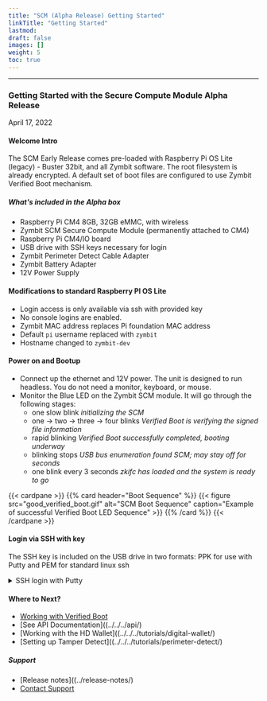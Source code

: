 ```yaml
---
title: "SCM (Alpha Release) Getting Started"
linkTitle: "Getting Started"
lastmod:
draft: false
images: []
weight: 5
toc: true
---
```


-----
### **Getting Started with the Secure Compute Module Alpha Release**
April 17, 2022

#### Welcome Intro

The SCM Early Release comes pre-loaded with Raspberry Pi OS Lite (legacy) - Buster 32bit, and all Zymbit software. The root filesystem is already encrypted. A default set of boot files are configured to use Zymbit Verified Boot mechanism.

##### What's included in the Alpha box

 * Raspberry Pi CM4 8GB, 32GB eMMC, with wireless
 * Zymbit SCM Secure Compute Module (permanently attached to CM4)
 * Raspberry Pi CM4/IO board
 * USB drive with SSH keys necessary for login
 * Zymbit Perimeter Detect Cable Adapter
 * Zymbit Battery Adapter
 * 12V Power Supply

#### Modifications to standard Raspberry PI OS Lite
  * Login access is only available via ssh with provided key
  * No console logins are enabled.
  * Zymbit MAC address replaces Pi foundation MAC address
  * Default `pi` username replaced with `zymbit`
  * Hostname changed to `zymbit-dev`

#### Power on and Bootup
 * Connect up the ethernet and 12V power. The unit is designed to run headless. You do not need a monitor, keyboard, or mouse.
 * Monitor the Blue LED on the Zymbit SCM module. It will go through the following stages:
    - one slow blink  *initializing the SCM*
    - one -> two -> three -> four blinks *Verified Boot is verifying the signed file information*
    - rapid blinking *Verified Boot successfully completed, booting underway*
    - blinking stops *USB bus enumeration found SCM; may stay off for seconds*
    - one blink every 3 seconds *zkifc has loaded and the system is ready to go*

{{< cardpane >}}
{{% card header="Boot Sequence" %}}
{{< figure 
    src="good_verified_boot.gif"
    alt="SCM Boot Sequence"
    caption="Example of successful Verified Boot LED Sequence"
    >}}
{{% /card %}}
{{< /cardpane >}}


#### Login via SSH with key
The SSH key is included on the USB drive in two formats: PPK for use with Putty and PEM for standard linux ssh

<details>

<summary>
   SSH login with Putty
</summary>

    1. Copy PPK key from USB drive to your host
    2. Open Putty, goto SSH -> Auth -> Browse to input the PPK file.

</details>

#### Where to Next?
 * [Working with Verified Boot](../../../tutorials/verified-boot/)
 * [See API Documentation]((../../../api/)
 * [Working with the HD Wallet]((../../../tutorials/digital-wallet/)
 * [Setting up Tamper Detect]((../../../tutorials/perimeter-detect/)
##### Support
 * [Release notes]((../release-notes/)
 * [Contact Support](mailto:support@zymbit.com)


